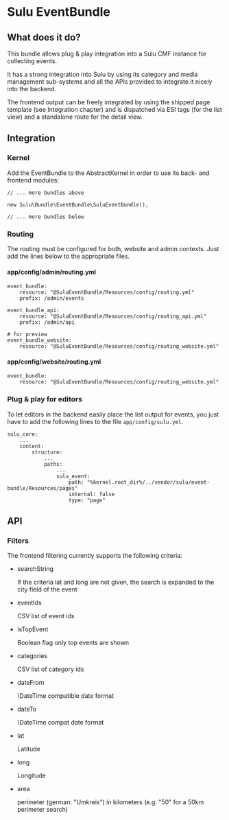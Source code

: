 # Sulu EventBundle

## What does it do?

This bundle allows plug & play integration into a Sulu CMF instance for collecting events.

It has a strong integration into Sulu by using its category and media management sub-systems
and all the APIs provided to integrate it nicely into the backend.

The frontend output can be freely integrated by using the shipped page template (see Integration 
chapter) and is dispatched via ESI tags (for the list view) and a standalone route for the detail
view.

## Integration

### Kernel

Add the EventBundle to the AbstractKernel in order to use its back- and frontend modules:

    // ... more bundles above
    
    new Sulu\Bundle\EventBundle\SuluEventBundle(),
    
    // ... more bundles below

### Routing

The routing must be configured for both, website and admin contexts. Just add the lines below to
the appropriate files.

#### app/config/admin/routing.yml

    event_bundle:
        resource: "@SuluEventBundle/Resources/config/routing.yml"
        prefix: /admin/events
    
    event_bundle_api:
        resource: "@SuluEventBundle/Resources/config/routing_api.yml"
        prefix: /admin/api
    
    # for preview
    event_bundle_website:
        resource: "@SuluEventBundle/Resources/config/routing_website.yml"

#### app/config/website/routing.yml

    event_bundle:
        resource: "@SuluEventBundle/Resources/config/routing_website.yml"

### Plug & play for editors

To let editors in the backend easily place the list output for events, you just have to add the following
lines to the file `app/config/sulu.yml`.

    sulu_core:
        ...
        content:
            structure:
                ...
                paths:
                    ...
                    sulu_event:
                        path: "%kernel.root_dir%/../vendor/sulu/event-bundle/Resources/pages"
                        internal: false
                        type: "page"

## API

### Filters

The frontend filtering currently supports the following criteria:

*   searchString

    If the criteria lat and long are not given, the search is expanded to the city field of the event

*   eventIds 

    CSV list of event ids

*   isTopEvent

    Boolean flag only top events are shown

*   categories
 
    CSV list of category ids

*   dateFrom

    \DateTime compatible date format

*   dateTo

    \DateTime compat date format

*   lat

    Latitude

*   long

    Longitude

*   area

    perimeter (german: "Umkreis") in kilometers (e.g. "50" for a 50km perimeter search)

